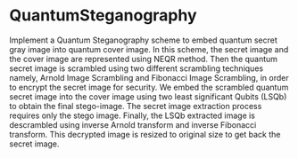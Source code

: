 # QuantumSteganography
Implement a Quantum Steganography scheme to embed quantum secret gray image into quantum cover image. In this scheme, the secret image and the cover image are represented using NEQR method. Then the quantum secret image is scrambled using two different scrambling techniques namely, Arnold Image Scrambling and Fibonacci Image Scrambling, in order to encrypt the secret image for security. We embed the  scrambled  quantum  secret  image  into  the  cover  image  using  two  least significant  Qubits  (LSQb)  to  obtain  the  final  stego-image.  The  secret  image extraction process requires only the stego image. Finally, the LSQb extracted image is descrambled using inverse Arnold transform and inverse Fibonacci transform. This decrypted image is resized to original size to get back the secret image.
